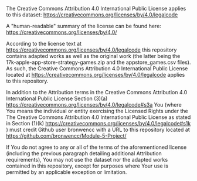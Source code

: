 The Creative Commons Attribution 4.0 International Public License applies to this dataset:
https://creativecommons.org/licenses/by/4.0/legalcode

A "human-readable" summary of the license can be found here: https://creativecommons.org/licenses/by/4.0/

According to the license text at https://creativecommons.org/licenses/by/4.0/legalcode this repository contains adapted works
as well as the original work (the latter being the 17k-apple-app-store-strategy-games.zip and the appstore_games.csv files).
As such, the Creative Commons Attribution 4.0 International Public License located at https://creativecommons.org/licenses/by/4.0/legalcode
applies to this repository.

In addition to the Attribution terms in the Creative Commons Attribution 4.0 International Public License Section (3)(a)
https://creativecommons.org/licenses/by/4.0/legalcode#s3a You (where You means the individual or entity exercising the Licensed Rights
under the The Creative Commons Attribution 4.0 International Public License as stated in Section (1)(k)
https://creativecommons.org/licenses/by/4.0/legalcode#s1k ) must credit Github user bronwencc with a URL to this repository 
located at https://github.com/bronwencc/Module-5-Project/

If You do not agree to any or all of the terms of the aforementioned license (including the previous paragraph detailing additional 
Attribution requirements), You may not use the dataset nor the adapted works contained in this repository, except for purposes where 
Your use is permitted by an applicable exception or limitation.
